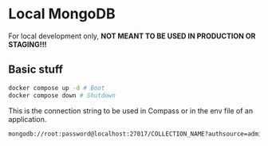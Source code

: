 # Local MongoDB

For local development only, **NOT MEANT TO BE USED IN PRODUCTION OR STAGING!!!**

## Basic stuff

```bash
docker compose up -d # Boot
docker compose down # Shutdown
```

This is the connection string to be used in Compass or in the env file of an application.

```bash
mongodb://root:password@localhost:27017/COLLECTION_NAME?authsource=admin
```
